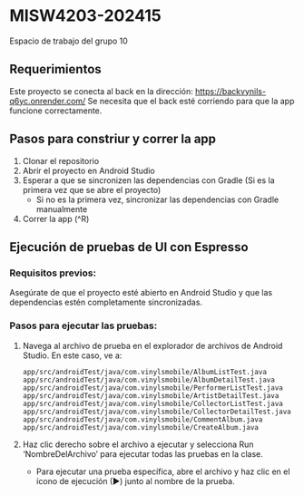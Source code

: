 # MISW4203-202415
Espacio de trabajo del grupo 10

## Requerimientos
Este proyecto se conecta al back en la dirección:
https://backvynils-q6yc.onrender.com/
Se necesita que el back esté corriendo para que la app funcione correctamente.
 
## Pasos para constriur y correr la app

1. Clonar el repositorio
2. Abrir el proyecto en Android Studio
3. Esperar a que se sincronizen las dependencias con Gradle (Si es la primera vez que se abre el proyecto)
    - Si no es la primera vez, sincronizar las dependencias con Gradle manualmente
4. Correr la app (^R)

## Ejecución de pruebas de UI con Espresso

### Requisitos previos:

Asegúrate de que el proyecto esté abierto en Android Studio y que las dependencias estén completamente sincronizadas.

### Pasos para ejecutar las pruebas:

1. Navega al archivo de prueba en el explorador de archivos de Android Studio. En este caso, ve a:

   `app/src/androidTest/java/com.vinylsmobile/AlbumListTest.java`
   `app/src/androidTest/java/com.vinylsmobile/AlbumDetailTest.java`
   `app/src/androidTest/java/com.vinylsmobile/PerformerListTest.java`
   `app/src/androidTest/java/com.vinylsmobile/ArtistDetailTest.java`
   `app/src/androidTest/java/com.vinylsmobile/CollectorListTest.java`
   `app/src/androidTest/java/com.vinylsmobile/CollectorDetailTest.java`
   `app/src/androidTest/java/com.vinylsmobile/CommentAlbum.java`
   `app/src/androidTest/java/com.vinylsmobile/CreateAlbum.java`
 
 
2. Haz clic derecho sobre el archivo a ejecutar y selecciona Run ‘NombreDelArchivo’ para ejecutar todas las pruebas en la clase.
   - Para ejecutar una prueba específica, abre el archivo y haz clic en el ícono de ejecución (▶) junto al nombre de la prueba.